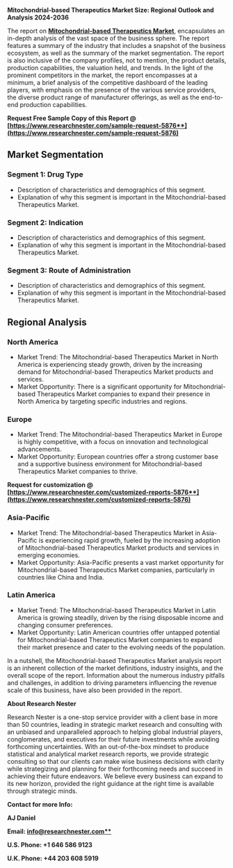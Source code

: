 ﻿**Mitochondrial-based Therapeutics Market Size: Regional Outlook and Analysis 2024-2036**

The report on [**Mitochondrial-based Therapeutics Market**](https://www.researchnester.com/reports/mitochondrial-based-therapeutics-market/5876), encapsulates an in-depth analysis of the vast space of the business sphere. The report features a summary of the industry that includes a snapshot of the business ecosystem, as well as the summary of the market segmentation. The report is also inclusive of the company profiles, not to mention, the product details, production capabilities, the valuation held, and trends. In the light of the prominent competitors in the market, the report encompasses at a minimum, a brief analysis of the competitive dashboard of the leading players, with emphasis on the presence of the various service providers, the diverse product range of manufacturer offerings, as well as the end-to-end production capabilities.

**Request Free Sample Copy of this Report @ [https://www.researchnester.com/sample-request-5876**](https://www.researchnester.com/sample-request-5876)**
## **Market Segmentation** 
### Segment 1: Drug Type
- Description of characteristics and demographics of this segment.
- Explanation of why this segment is important in the Mitochondrial-based Therapeutics Market.
### Segment 2: Indication
- Description of characteristics and demographics of this segment.
- Explanation of why this segment is important in the Mitochondrial-based Therapeutics Market.
### Segment 3: Route of Administration
- Description of characteristics and demographics of this segment.
- Explanation of why this segment is important in the Mitochondrial-based Therapeutics Market.
## **Regional Analysis**
### North America
- Market Trend: The Mitochondrial-based Therapeutics Market in North America is experiencing steady growth, driven by the increasing demand for Mitochondrial-based Therapeutics Market products and services.
- Market Opportunity: There is a significant opportunity for Mitochondrial-based Therapeutics Market companies to expand their presence in North America by targeting specific industries and regions.
### Europe
- Market Trend: The Mitochondrial-based Therapeutics Market in Europe is highly competitive, with a focus on innovation and technological advancements.
- Market Opportunity: European countries offer a strong customer base and a supportive business environment for Mitochondrial-based Therapeutics Market companies to thrive.

**Request for customization @ [https://www.researchnester.com/customized-reports-5876**](https://www.researchnester.com/customized-reports-5876)**
### Asia-Pacific
- Market Trend: The Mitochondrial-based Therapeutics Market in Asia-Pacific is experiencing rapid growth, fueled by the increasing adoption of Mitochondrial-based Therapeutics Market products and services in emerging economies.
- Market Opportunity: Asia-Pacific presents a vast market opportunity for Mitochondrial-based Therapeutics Market companies, particularly in countries like China and India.
### Latin America
- Market Trend: The Mitochondrial-based Therapeutics Market in Latin America is growing steadily, driven by the rising disposable income and changing consumer preferences.
- Market Opportunity: Latin American countries offer untapped potential for Mitochondrial-based Therapeutics Market companies to expand their market presence and cater to the evolving needs of the population.

In a nutshell, the Mitochondrial-based Therapeutics Market analysis report is an inherent collection of the market definitions, industry insights, and the overall scope of the report. Information about the numerous industry pitfalls and challenges, in addition to driving parameters influencing the revenue scale of this business, have also been provided in the report.

**About Research Nester**

Research Nester is a one-stop service provider with a client base in more than 50 countries, leading in strategic market research and consulting with an unbiased and unparalleled approach to helping global industrial players, conglomerates, and executives for their future investments while avoiding forthcoming uncertainties. With an out-of-the-box mindset to produce statistical and analytical market research reports, we provide strategic consulting so that our clients can make wise business decisions with clarity while strategizing and planning for their forthcoming needs and succeed in achieving their future endeavors. We believe every business can expand to its new horizon, provided the right guidance at the right time is available through strategic minds.

**Contact for more Info:**

**AJ Daniel**

**Email: [info@researchnester.com**](mailto:info@researchnester.com)**

**U.S. Phone: +1 646 586 9123** 

**U.K. Phone: +44 203 608 5919**

